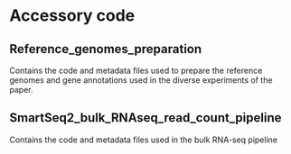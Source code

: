 # Accessory code

## Reference_genomes_preparation

Contains the code and metadata files used to prepare the reference genomes and gene annotations used in the diverse experiments of the paper.

## SmartSeq2_bulk_RNAseq_read_count_pipeline

Contains the code and metadata files used in the bulk RNA-seq pipeline

